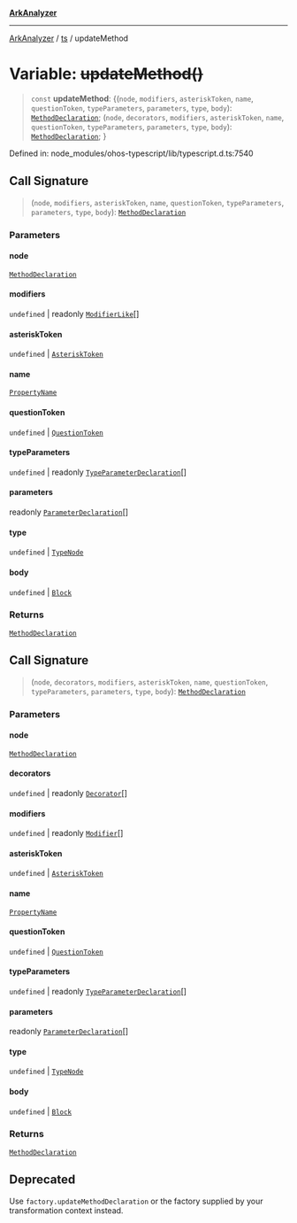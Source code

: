 [**ArkAnalyzer**](../../../../README.md)

***

[ArkAnalyzer](../../../../globals.md) / [ts](../README.md) / updateMethod

# Variable: ~~updateMethod()~~

> `const` **updateMethod**: \{(`node`, `modifiers`, `asteriskToken`, `name`, `questionToken`, `typeParameters`, `parameters`, `type`, `body`): [`MethodDeclaration`](../interfaces/MethodDeclaration.md); (`node`, `decorators`, `modifiers`, `asteriskToken`, `name`, `questionToken`, `typeParameters`, `parameters`, `type`, `body`): [`MethodDeclaration`](../interfaces/MethodDeclaration.md); \}

Defined in: node\_modules/ohos-typescript/lib/typescript.d.ts:7540

## Call Signature

> (`node`, `modifiers`, `asteriskToken`, `name`, `questionToken`, `typeParameters`, `parameters`, `type`, `body`): [`MethodDeclaration`](../interfaces/MethodDeclaration.md)

### Parameters

#### node

[`MethodDeclaration`](../interfaces/MethodDeclaration.md)

#### modifiers

`undefined` | readonly [`ModifierLike`](../type-aliases/ModifierLike.md)[]

#### asteriskToken

`undefined` | [`AsteriskToken`](../type-aliases/AsteriskToken.md)

#### name

[`PropertyName`](../type-aliases/PropertyName.md)

#### questionToken

`undefined` | [`QuestionToken`](../type-aliases/QuestionToken.md)

#### typeParameters

`undefined` | readonly [`TypeParameterDeclaration`](../interfaces/TypeParameterDeclaration.md)[]

#### parameters

readonly [`ParameterDeclaration`](../interfaces/ParameterDeclaration.md)[]

#### type

`undefined` | [`TypeNode`](../interfaces/TypeNode.md)

#### body

`undefined` | [`Block`](../interfaces/Block.md)

### Returns

[`MethodDeclaration`](../interfaces/MethodDeclaration.md)

## Call Signature

> (`node`, `decorators`, `modifiers`, `asteriskToken`, `name`, `questionToken`, `typeParameters`, `parameters`, `type`, `body`): [`MethodDeclaration`](../interfaces/MethodDeclaration.md)

### Parameters

#### node

[`MethodDeclaration`](../interfaces/MethodDeclaration.md)

#### decorators

`undefined` | readonly [`Decorator`](../interfaces/Decorator.md)[]

#### modifiers

`undefined` | readonly [`Modifier`](../type-aliases/Modifier.md)[]

#### asteriskToken

`undefined` | [`AsteriskToken`](../type-aliases/AsteriskToken.md)

#### name

[`PropertyName`](../type-aliases/PropertyName.md)

#### questionToken

`undefined` | [`QuestionToken`](../type-aliases/QuestionToken.md)

#### typeParameters

`undefined` | readonly [`TypeParameterDeclaration`](../interfaces/TypeParameterDeclaration.md)[]

#### parameters

readonly [`ParameterDeclaration`](../interfaces/ParameterDeclaration.md)[]

#### type

`undefined` | [`TypeNode`](../interfaces/TypeNode.md)

#### body

`undefined` | [`Block`](../interfaces/Block.md)

### Returns

[`MethodDeclaration`](../interfaces/MethodDeclaration.md)

## Deprecated

Use `factory.updateMethodDeclaration` or the factory supplied by your transformation context instead.
